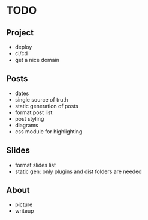 # TODO

## Project

- deploy
- ci/cd
- get a nice domain

## Posts

- dates
- single source of truth
- static generation of posts
- format post list
- post styling
- diagrams
- css module for highlighting

## Slides

- format slides list
- static gen: only plugins and dist folders are needed

## About

- picture
- writeup
